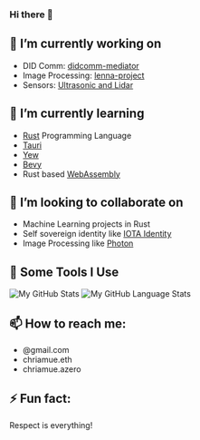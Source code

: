 ### Hi there 👋

##  🔭 I’m currently working on

* DID Comm: [didcomm-mediator](https://github.com/chriamue/didcomm-mediator)
* Image Processing: [lenna-project](github.com/lenna-project)
* Sensors: [Ultrasonic and Lidar](https://github.com/chriamue/esp32_ultrasonic)

## 🌱 I’m currently learning

 * [Rust](https://doc.rust-lang.org/book/) Programming Language
 * [Tauri](https://github.com/tauri-apps/tauri)
 * [Yew](https://yew.rs/)
 * [Bevy](https://bevyengine.org/)
 * Rust based [WebAssembly](https://rustwasm.github.io/book/)

## 👯 I’m looking to collaborate on

 * Machine Learning projects in Rust
 * Self sovereign identity like [IOTA Identity](https://github.com/iotaledger/identity.rs)
 * Image Processing like [Photon](https://github.com/silvia-odwyer/photon)

## 🚀 Some Tools I Use

![My GitHub Stats](https://github-readme-stats.vercel.app/api?username=chriamue&count_private=true&show_icons=true&custom_title=Github%20Status&hide=issues&theme=radical)
![My GitHub Language Stats](https://github-readme-stats.vercel.app/api/top-langs/?username=chriamue&langs_count=6&hide=TeXt,blade&hide_border=true&layout=compact&theme=radical)

## 📫 How to reach me:

  * @gmail.com
  * chriamue.eth
  * chriamue.azero

## ⚡ Fun fact:

Respect is everything!

<!--
**chriamue/chriamue** is a ✨ _special_ ✨ repository because its `README.md` (this file) appears on your GitHub profile.

Here are some ideas to get you started:

- 🔭 I’m currently working on ...
- 🌱 I’m currently learning ...
- 👯 I’m looking to collaborate on ...
- 🤔 I’m looking for help with ...
- 💬 Ask me about ...
- 📫 How to reach me: ...
- 😄 Pronouns: ...
- ⚡ Fun fact: ...
-->
